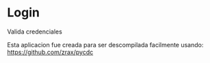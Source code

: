 # Login
Valida credenciales

Esta aplicacion fue creada para ser descompilada facilmente usando: https://github.com/zrax/pycdc
